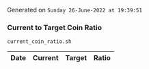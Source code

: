 Generated on `Sunday 26-June-2022 at 19:39:51`

### Current to Target Coin Ratio
`current_coin_ratio.sh`

Date|Current|Target|Ratio
---|---|---|---

